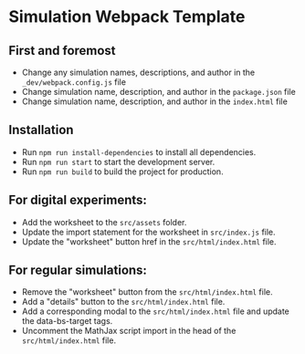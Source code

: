 # Simulation Webpack Template

## First and foremost

- Change any simulation names, descriptions, and author in the `_dev/webpack.config.js` file
- Change simulation name, description, and author in the `package.json` file
- Change simulation name, description, and author in the `index.html` file

## Installation

- Run `npm run install-dependencies` to install all dependencies.
- Run `npm run start` to start the development server.
- Run `npm run build` to build the project for production.

## For digital experiments:

- Add the worksheet to the `src/assets` folder.
- Update the import statement for the worksheet in `src/index.js` file.
- Update the "worksheet" button href in the `src/html/index.html` file.

## For regular simulations:

- Remove the "worksheet" button from the `src/html/index.html` file.
- Add a "details" button to the `src/html/index.html` file. 
- Add a corresponding modal to the `src/html/index.html` file and update the data-bs-target tags.
- Uncomment the MathJax script import in the head of the `src/html/index.html` file.